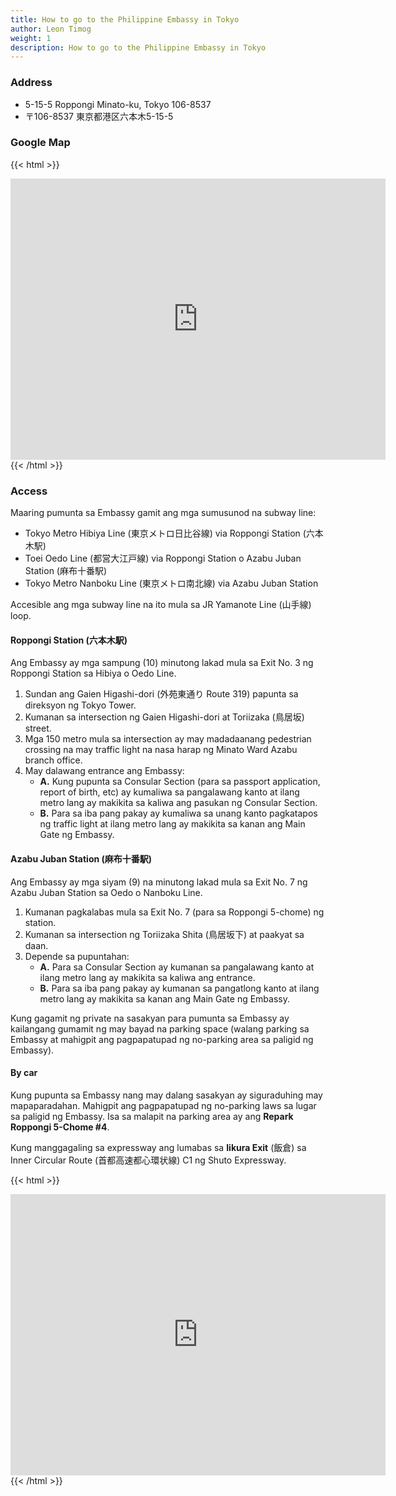 ```yaml
---
title: How to go to the Philippine Embassy in Tokyo
author: Leon Timog
weight: 1
description: How to go to the Philippine Embassy in Tokyo
---
```


### Address

* 5-15-5 Roppongi Minato-ku, Tokyo 106-8537
* 〒106-8537 東京都港区六本木5-15-5

### Google Map

{{< html >}}
<div class="map"><iframe src="https://www.google.com/maps/embed?pb=!1m18!1m12!1m3!1d3241.6869019534374!2d139.7333427508999!3d35.66008493864154!2m3!1f0!2f0!3f0!3m2!1i1024!2i768!4f13.1!3m3!1m2!1s0x60188b79ab546613%3A0x4ee8940a9c1dd529!2sEmbassy%20of%20the%20Republic%20of%20the%20Philippines!5e0!3m2!1sen!2sjp!4v1601551584836!5m2!1sen!2sjp" width="600" height="450" frameborder="0" style="border:0;" allowfullscreen="" aria-hidden="false" tabindex="0"></iframe></div>
{{< /html >}}

### Access

Maaring pumunta sa Embassy gamit ang mga sumusunod na subway line:

* Tokyo Metro Hibiya Line (東京メトロ日比谷線) via Roppongi Station (六本木駅)
* Toei Oedo Line (都営大江戸線) via Roppongi Station o Azabu Juban Station (麻布十番駅)
* Tokyo Metro Nanboku Line (東京メトロ南北線) via Azabu Juban Station

Accesible ang mga subway line na ito mula sa JR Yamanote Line (山手線) loop.

#### Roppongi Station (六本木駅)

Ang Embassy ay mga sampung (10) minutong lakad mula sa Exit No. 3 ng Roppongi Station sa Hibiya o Oedo Line.

1. Sundan ang Gaien Higashi-dori (外苑東通り Route 319) papunta sa direksyon ng Tokyo Tower.
2. Kumanan sa intersection ng Gaien Higashi-dori at Toriizaka (鳥居坂) street.
3. Mga 150 metro mula sa intersection ay may madadaanang pedestrian crossing na may traffic light na nasa harap ng Minato Ward Azabu branch office.
4. May dalawang entrance ang Embassy:
    * **A.** Kung pupunta sa Consular Section (para sa passport application, report of birth, etc) ay kumaliwa sa pangalawang kanto at ilang metro lang ay makikita sa kaliwa ang pasukan ng Consular Section. 
	* **B.** Para sa iba pang pakay ay kumaliwa sa unang kanto pagkatapos ng traffic light at ilang metro lang ay makikita sa kanan ang Main Gate ng Embassy.

#### Azabu Juban Station (麻布十番駅)

Ang Embassy ay mga siyam (9) na minutong lakad mula sa Exit No. 7 ng Azabu Juban Station sa Oedo o Nanboku Line.

1. Kumanan pagkalabas mula sa Exit No. 7 (para sa Roppongi 5-chome) ng station.
2. Kumanan sa intersection ng Toriizaka Shita (鳥居坂下) at paakyat sa daan.
3. Depende sa pupuntahan:
   * **A.** Para sa Consular Section ay kumanan sa pangalawang kanto at ilang metro lang ay makikita sa kaliwa ang entrance.
   * **B.** Para sa iba pang pakay ay kumanan sa pangatlong kanto at ilang metro lang ay makikita sa kanan ang Main Gate ng Embassy.

Kung gagamit ng private na sasakyan para pumunta sa Embassy ay kailangang gumamit ng may bayad na parking space (walang parking sa Embassy at mahigpit ang pagpapatupad ng no-parking area sa paligid ng Embassy).

#### By car

Kung pupunta sa Embassy nang may dalang sasakyan ay siguraduhing may mapaparadahan. Mahigpit ang pagpapatupad ng no-parking laws sa lugar sa paligid ng Embassy. Isa sa malapit na parking area ay ang **Repark Roppongi 5-Chome #4**.

Kung manggagaling sa expressway ang lumabas sa **Iikura Exit** (飯倉) sa Inner Circular Route (首都高速都心環状線) C1 ng Shuto Expressway.

{{< html >}}
<div class="map">
<iframe src="https://www.google.com/maps/embed?pb=!1m10!1m8!1m3!1d573.0688096192977!2d139.73549129069406!3d35.658125053532004!3m2!1i1024!2i768!4f13.1!5e0!3m2!1sen!2sjp!4v1628930867720!5m2!1sen!2sjp" width="600" height="450" style="border:0;" allowfullscreen="" loading="lazy"></iframe></div>
{{< /html >}}

